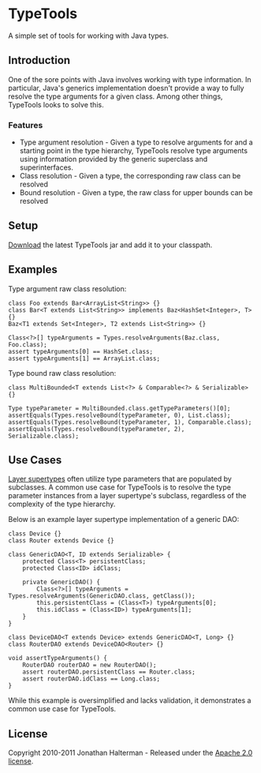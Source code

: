 # TypeTools

A simple set of tools for working with Java types.

## Introduction

One of the sore points with Java involves working with type information. In particular, Java's generics implementation doesn't provide a way to fully resolve the type arguments for a given class. Among other things, TypeTools looks to solve this.

### Features

* Type argument resolution - Given a type to resolve arguments for and a starting point in the type hierarchy, TypeTools resolve type arguments using information provided by the generic superclass and superinterfaces.
* Class resolution - Given a type, the corresponding raw class can be resolved
* Bound resolution - Given a type, the raw class for upper bounds can be resolved

## Setup

[Download](https://github.com/jhalterman/typetools/downloads) the latest TypeTools jar and add it to your classpath.

## Examples

Type argument raw class resolution:

    class Foo extends Bar<ArrayList<String>> {}
    class Bar<T extends List<String>> implements Baz<HashSet<Integer>, T> {}
    Baz<T1 extends Set<Integer>, T2 extends List<String>> {}

    Class<?>[] typeArguments = Types.resolveArguments(Baz.class, Foo.class);
    assert typeArguments[0] == HashSet.class;
    assert typeArguments[1] == ArrayList.class;
    
Type bound raw class resolution:

    class MultiBounded<T extends List<?> & Comparable<?> & Serializable> {}
    
    Type typeParameter = MultiBounded.class.getTypeParameters()[0];
    assertEquals(Types.resolveBound(typeParameter, 0), List.class);
    assertEquals(Types.resolveBound(typeParameter, 1), Comparable.class);
    assertEquals(Types.resolveBound(typeParameter, 2), Serializable.class);

## Use Cases

[Layer supertypes](http://martinfowler.com/eaaCatalog/layerSupertype.html) often utilize type parameters that are populated by subclasses. A common use case for TypeTools is to resolve the type parameter instances from a layer supertype's subclass, regardless of the complexity of the type hierarchy. 

Below is an example layer supertype implementation of a generic DAO:

    class Device {}
    class Router extends Device {}

    class GenericDAO<T, ID extends Serializable> {
        protected Class<T> persistentClass;
        protected Class<ID> idClass;

        private GenericDAO() {
            Class<?>[] typeArguments = Types.resolveArguments(GenericDAO.class, getClass());
            this.persistentClass = (Class<T>) typeArguments[0];
            this.idClass = (Class<ID>) typeArguments[1];
        }
    }

    class DeviceDAO<T extends Device> extends GenericDAO<T, Long> {}
    class RouterDAO extends DeviceDAO<Router> {}

    void assertTypeArguments() {
        RouterDAO routerDAO = new RouterDAO();
        assert routerDAO.persistentClass == Router.class;
        assert routerDAO.idClass == Long.class;
    }
    
While this example is oversimplified and lacks validation, it demonstrates a common use case for TypeTools.

## License

Copyright 2010-2011 Jonathan Halterman - Released under the [Apache 2.0 license](http://www.apache.org/licenses/LICENSE-2.0.html).